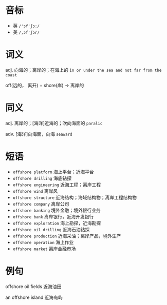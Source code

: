 # 音标

- 英 `/'ɔf'ʃɔː/`
- 美 `/,ɔf'ʃɔr/`

# 词义

adj. 向海的；离岸的；在海上的
`in or under the sea and not far from the coast`



off(远的， 离开) + shore(岸) → 离岸的

# 同义

adj. 离岸的；[海洋]近海的；吹向海面的
`paralic`

adv. [海洋]向海面，向海
`seaward`

# 短语

- `offshore platform` 海上平台；近海平台
- `offshore drilling` 海底钻探
- `offshore engineering` 近海工程；离岸工程
- `offshore wind` 离岸风
- `offshore structure` 近海结构；海域结构物；离岸工程结构物
- `offshore company` 离岸公司
- `offshore banking` 境外金融；境外银行业务
- `offshore bank` 离岸银行，近海开发银行
- `offshore exploration` 海上勘探，近海勘探
- `offshore oil drilling` 近海石油钻探
- `offshore production` 近海采油；离岸产品，境外生产
- `offshore operation` 海上作业
- `offshore market` 离岸金融市场

# 例句

offshore oil fields
近海油田

an offshore island
近海岛屿



